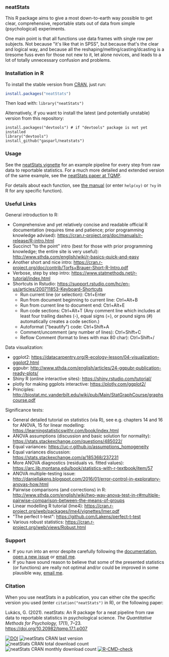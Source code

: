 ### neatStats

This R package aims to give a most down-to-earth way possible to get clear, comprehensive, reportable stats out of data from simple (psychological) experiments.

One main point is that all functions use data frames with single row per subjects. Not because "it's like that in SPSS", but because that's the clear and logical way, and because all the reshaping/melting/casting/dcasting is a tiresome fuss even for those not new to it, let alone novices, and leads to a lot of totally unnecessary confusion and problems.

### Installation in R

To install the stable version from [CRAN](https://cran.r-project.org/package=neatStats "The Comprehensive R Archive Network"), just run:

```R
install.packages("neatStats")
```

Then load with: `library("neatStats")`

Alternatively, if you want to install the latest (and potentially unstable) version from this repository:

```
install.packages("devtools") # if "devtools" package is not yet installed
library("devtools")
install_github("gasparl/neatstats")
```

### Usage

See the [neatStats vignette](https://gasparl.github.io/neatstats/vignettes/example_pipeline.html "Example vignette") for an example pipeline for every step from raw data to reportable statistics. For a much more detailed and extended version of the same example, see the [neatStats paper at TQMP](https://www.tqmp.org/RegularArticles/vol17-1/p007/p007.pdf "neatStats: An R package for a neat pipeline from raw data to reportable statistics in psychological science").

For details about each function, see [the manual](https://github.com/gasparl/neatstats/blob/master/neatStats.pdf "neatStats manual") (or enter `help(xy)` or `?xy` in R for any specific function).


### Useful Links

General introduction to R:

- Comprehensive and yet relatively concise and readable official R documentation (requires time and patience; prior programming knowledge advised): https://cran.r-project.org/doc/manuals/r-release/R-intro.html
- Succinct "to the point" intro (best for those with prior programming knowledge; the entire site is very useful): http://www.sthda.com/english/wiki/r-basics-quick-and-easy
- Another short and nice intro: https://cran.r-project.org/doc/contrib/Torfs+Brauer-Short-R-Intro.pdf
- Verbose, step by step intro: https://www.statmethods.net/r-tutorial/index.html
- Shortcuts in Rstudio: https://support.rstudio.com/hc/en-us/articles/200711853-Keyboard-Shortcuts
    - Run current line (or selection): Ctrl+Enter
    - Run from document beginning to current line: Ctrl+Alt+B
    - Run from current line to document end: Ctrl+Alt+E
    - Run code sections: Ctrl+Alt+T (Any comment line which includes at least four trailing dashes (-), equal signs (=), or pound signs (#) automatically creates a code section.)
    - Autoformat ("beautify") code: Ctrl+Shift+A
    - Comment/uncomment (any number of lines): Ctrl+Shift+C
    - Reflow Comment (format to lines with max 80 char): Ctrl+Shift+/

Data visualization:

- ggplot2: https://datacarpentry.org/R-ecology-lesson/04-visualization-ggplot2.html
- ggpubr: http://www.sthda.com/english/articles/24-ggpubr-publication-ready-plots/
- Shiny R (online interactive sites): https://shiny.rstudio.com/tutorial/
- plotly for making ggplots interactive: https://plotly.com/ggplot2/
- Principles: http://biostat.mc.vanderbilt.edu/wiki/pub/Main/StatGraphCourse/graphscourse.pdf

Significance tests:

- General detailed tutorial on statistics (via R), see e.g. chapters 14 and 16 for ANOVA, 15 for linear modelling: https://learningstatisticswithr.com/book/index.html
- ANOVA assumptions (discussion and basic solution for normality): https://stats.stackexchange.com/questions/485022/
- Equal variances: https://uc-r.github.io/assumptions_homogeneity
- Equal variances discussion: https://stats.stackexchange.com/a/185368/237231
- More ANOVA diagnostics (residuals vs. fitted values): https://arc.lib.montana.edu/book/statistics-with-r-textbook/item/57
- ANOVA multiple-testing issue: http://daniellakens.blogspot.com/2016/01/error-control-in-exploratory-anovas-how.html
- Pairwise comparisons (and corrections) in R: http://www.sthda.com/english/wiki/two-way-anova-test-in-r#multiple-pairwise-comparison-between-the-means-of-groups
- Linear modelling R tutorial (lme4): https://cran.r-project.org/web/packages/lme4/vignettes/lmer.pdf
- "The perfect t-test": https://github.com/Lakens/perfect-t-test
- Various robust statistics: https://cran.r-project.org/web/views/Robust.html

### Support

* If you run into an error despite carefully following the [documentation](https://github.com/gasparl/neatstats/blob/master/neatStats.pdf "neatStats.pdf"), [open a new issue](https://github.com/gasparl/neatstats/issues "Issues") or [email me](mailto:lkcsgaspar@gmail.com).
* If you have sound reason to believe that some of the presented statistics (or functions) are really not optimal and/or could be improved in some plausible way, [email me](mailto:lkcsgaspar@gmail.com).

### Citation

When you use neatStats in a publication, you can either cite the specific version you used (enter `citation("neatStats")` in R), or the following paper:

Lukács, G. (2021). neatStats: An R package for a neat pipeline from raw data to reportable statistics in psychological science. _The Quantitative Methods for Psychology, 17_(1), 7–23. https://doi.org/10.20982/tqmp.17.1.p007


[![DOI](https://zenodo.org/badge/187226036.svg)](https://zenodo.org/badge/latestdoi/187226036) ![](https://www.r-pkg.org/badges/version-last-release/neatStats "neatStats CRAN last version") ![](https://cranlogs.r-pkg.org/badges/grand-total/neatStats "neatStats CRAN total download count") ![](http://cranlogs.r-pkg.org/badges/neatStats?color=8585ad "neatStats CRAN monthly download count") [![R-CMD-check](https://github.com/gasparl/neatstats/workflows/R-CMD-check/badge.svg)](https://github.com/gasparl/neatstats/actions)
